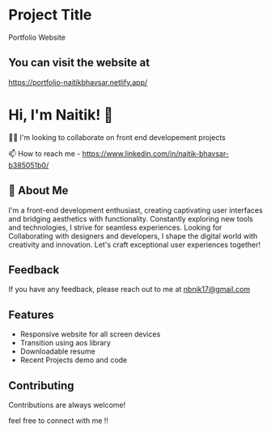 
# Project Title

Portfolio Website


## You can visit the website at

https://portfolio-naitikbhavsar.netlify.app/


# Hi, I'm Naitik! 👋


👯‍♀️ I'm looking to collaborate on front end developement projects

📫 How to reach me - https://www.linkedin.com/in/naitik-bhavsar-b385051b0/


## 🚀 About Me

I'm a front-end development enthusiast, creating captivating user interfaces and bridging aesthetics with functionality. Constantly exploring new tools and technologies, I strive for seamless experiences. Looking for Collaborating with designers and developers, I shape the digital world with creativity and innovation. Let's craft exceptional user experiences together!


## Feedback

If you have any feedback, please reach out to me at nbnik17@gmail.com


## Features

- Responsive website for all screen devices
- Transition using aos library
- Downloadable resume
- Recent Projects demo and code


## Contributing

Contributions are always welcome!

feel free to connect with me !!

